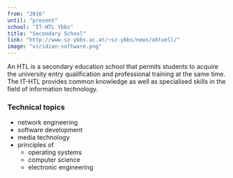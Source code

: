 ```yaml
---
from: "2016"
until: "present"
school: "IT-HTL Ybbs"
title: "Secondary School"
link: "http://www.sz-ybbs.ac.at/~sz-ybbs/news/aktuell/"
image: "viridian-software.png"
---
```


An HTL is a secondary education school that permits students to acquire the university 
entry qualification and professional training at the same time. The IT-HTL provides 
common knowledge as well as specialised skills in the field of information technology.

### Technical topics

- network engineering
- software development
- media technology
- principles of
    - operating systems
    - computer science
    - electronic engineering